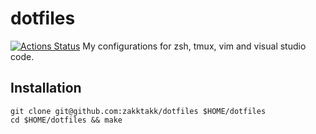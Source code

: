 # dotfiles
[![Actions Status](https://github.com/zakktakk/dotfiles/workflows/build/badge.svg)](https://github.com/zakktakk/dotfiles)
My configurations for zsh, tmux, vim and visual studio code.

## Installation
```
git clone git@github.com:zakktakk/dotfiles $HOME/dotfiles
cd $HOME/dotfiles && make
```
